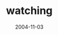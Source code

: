 ---
layout: base.njk
title : 'watching' 
view_title : 'watching' 
year : '2004' 
date : '2004-11-03' 
img_file : '/drawing/watching.png' 
html_file : 'watching' 
next_html : 'youcouldnthaveknown.html' 
year_order : '221' 
permalink : "title/{{html_file}}.html"
---